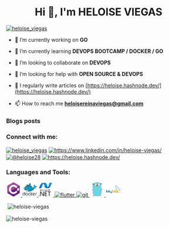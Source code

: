<h1 align="center">Hi 👋, I'm HELOISE VIEGAS</h1>
<p align="left"> <a href="https://twitter.com/heloise_viegas" target="blank"><img src="https://img.shields.io/twitter/follow/heloise_viegas?logo=twitter&style=for-the-badge" alt="heloise_viegas" /></a> </p>

- 🔭 I’m currently working on **GO**

- 🌱 I’m currently learning **DEVOPS BOOTCAMP / DOCKER / GO**

- 👯 I’m looking to collaborate on **DEVOPS**

- 🤝 I’m looking for help with **OPEN SOURCE & DEVOPS**

- 📝 I regularly write articles on [https://heloise.hashnode.dev/](https://heloise.hashnode.dev/)

- 📫 How to reach me **heloisereinaviegas@gmail.com**

### Blogs posts
<!-- BLOG-POST-LIST:START -->
<!-- BLOG-POST-LIST:END -->

<h3 align="left">Connect with me:</h3>
<p align="left">
<a href="https://twitter.com/heloise_viegas" target="blank"><img align="center" src="https://raw.githubusercontent.com/rahuldkjain/github-profile-readme-generator/master/src/images/icons/Social/twitter.svg" alt="heloise_viegas" height="30" width="40" /></a>
<a href="https://linkedin.com/in/https://www.linkedin.com/in/heloise-viegas/" target="blank"><img align="center" src="https://raw.githubusercontent.com/rahuldkjain/github-profile-readme-generator/master/src/images/icons/Social/linked-in-alt.svg" alt="https://www.linkedin.com/in/heloise-viegas/" height="30" width="40" /></a>
<a href="https://hashnode.com/@heloise28" target="blank"><img align="center" src="https://raw.githubusercontent.com/rahuldkjain/github-profile-readme-generator/master/src/images/icons/Social/hashnode.svg" alt="@heloise28" height="30" width="40" /></a>
<a href="/https://heloise.hashnode.dev/" target="blank"><img align="center" src="https://raw.githubusercontent.com/rahuldkjain/github-profile-readme-generator/master/src/images/icons/Social/rss.svg" alt="https://heloise.hashnode.dev/" height="30" width="40" /></a>
</p>

<h3 align="left">Languages and Tools:</h3>
<p align="left"> <a href="https://www.w3schools.com/cs/" target="_blank" rel="noreferrer"> <img src="https://raw.githubusercontent.com/devicons/devicon/master/icons/csharp/csharp-original.svg" alt="csharp" width="40" height="40"/> </a> <a href="https://www.docker.com/" target="_blank" rel="noreferrer"> <img src="https://raw.githubusercontent.com/devicons/devicon/master/icons/docker/docker-original-wordmark.svg" alt="docker" width="40" height="40"/> </a> <a href="https://dotnet.microsoft.com/" target="_blank" rel="noreferrer"> <img src="https://raw.githubusercontent.com/devicons/devicon/master/icons/dot-net/dot-net-original-wordmark.svg" alt="dotnet" width="40" height="40"/> </a> <a href="https://flutter.dev" target="_blank" rel="noreferrer"> <img src="https://www.vectorlogo.zone/logos/flutterio/flutterio-icon.svg" alt="flutter" width="40" height="40"/> </a> <a href="https://git-scm.com/" target="_blank" rel="noreferrer"> <img src="https://www.vectorlogo.zone/logos/git-scm/git-scm-icon.svg" alt="git" width="40" height="40"/> </a> <a href="https://golang.org" target="_blank" rel="noreferrer"> <img src="https://raw.githubusercontent.com/devicons/devicon/master/icons/go/go-original.svg" alt="go" width="40" height="40"/> </a> <a href="https://www.mysql.com/" target="_blank" rel="noreferrer"> <img src="https://raw.githubusercontent.com/devicons/devicon/master/icons/mysql/mysql-original-wordmark.svg" alt="mysql" width="40" height="40"/> </a> </p>

<p>&nbsp;<img align="center" src="https://github-readme-stats.vercel.app/api?username=heloise-viegas&show_icons=true&locale=en" alt="heloise-viegas" /></p>

<p><img align="center" src="https://github-readme-streak-stats.herokuapp.com/?user=heloise-viegas&" alt="heloise-viegas" /></p>
